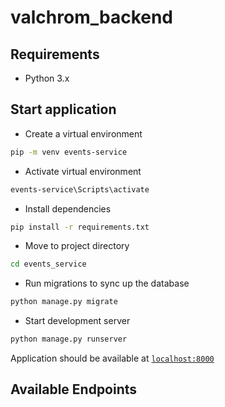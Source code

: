 # valchrom_backend

## Requirements

- Python 3.x

## Start application

- Create a virtual environment

```sh
pip -m venv events-service
```

- Activate virtual environment

```sh
events-service\Scripts\activate
```

- Install dependencies

```sh
pip install -r requirements.txt
```

- Move to project directory

```sh
cd events_service
```

- Run migrations to sync up the database

```sh
python manage.py migrate
```

- Start development server

```sh
python manage.py runserver
```

Application should be available at [`localhost:8000`](http://localhost:8000)

## Available Endpoints